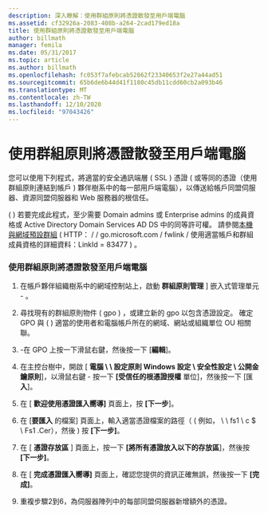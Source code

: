 ```yaml
---
description: 深入瞭解：使用群組原則將憑證散發至用戶端電腦
ms.assetid: cf32926a-2083-408b-a264-2cad179ed18a
title: 使用群組原則將憑證散發至用戶端電腦
author: billmath
manager: femila
ms.date: 05/31/2017
ms.topic: article
ms.author: billmath
ms.openlocfilehash: fc053f7afebcab52862f23340653f2e27a44ad51
ms.sourcegitcommit: 65b6de6b44d41f1180c45db11cdd60cb2a093b46
ms.translationtype: MT
ms.contentlocale: zh-TW
ms.lasthandoff: 12/10/2020
ms.locfileid: "97043426"
---
```

# <a name="distribute-certificates-to-client-computers-by-using-group-policy"></a>使用群組原則將憑證散發至用戶端電腦


您可以使用下列程式，將適當的安全通訊端層 \( SSL \) 憑證 \( 或等同的憑證（使用群組原則連結到帳戶 \) 夥伴樹系中的每一部用戶端電腦），以傳送給帳戶同盟伺服器、資源同盟伺服器和 Web 服務器的根信任。

  \( \) 若要完成此程式，至少需要 Domain admins 或 Enterprise admins 的成員資格或 Active Directory Domain Services AD DS 中的同等許可權。  請參閱[本機與網域預設群組](https://go.microsoft.com/fwlink/?LinkId=83477) \( HTTP： \/ \/ go.microsoft.com \/ fwlink \/ 使用適當帳戶和群組成員資格的詳細資料：LinkId \= 83477 \) 。

### <a name="to-distribute-certificates-to-client-computers-by-using-group-policy"></a>使用群組原則將憑證散發至用戶端電腦

1.  在帳戶夥伴組織樹系中的網域控制站上，啟動 **群組原則管理** ] 嵌入式管理單元 \- 。

2.  尋找現有的群組原則物件 \( gpo \) ，或建立新的 gpo 以包含憑證設定。 確定 GPO 與 \( \) 適當的使用者和電腦帳戶所在的網域、網站或組織單位 OU 相關聯。

3.  \-在 GPO 上按一下滑鼠右鍵，然後按一下 [**編輯**]。

4.  在主控台樹中，開啟 [ **電腦 \\ \\ 設定原則 Windows 設定 \\ 安全性設定 \\ 公開金鑰原則**]，以滑鼠右鍵 \- 按一下 **[受信任的根憑證授權** 單位]，然後按一下 [匯 **入**]。

5.  在 [ **歡迎使用憑證匯入嚮導]** 頁面上，按 **[下一步**]。

6.  在 [**要匯入** 的檔案] 頁面上，輸入適當憑證檔案的路徑（ \( 例如， \\ \\ fs1 \\ c $ \\ Fs1 .Cer），然後 \) 按 **[下一步]**。

7.  在 [ **憑證存放區** ] 頁面上，按一下 **[將所有憑證放入以下的存放區**]，然後按 **[下一步]**。

8.  在 [ **完成憑證匯入嚮導]** 頁面上，確認您提供的資訊正確無誤，然後按一下 **[完成]**。

9. 重複步驟2到6，為伺服器陣列中的每部同盟伺服器新增額外的憑證。
